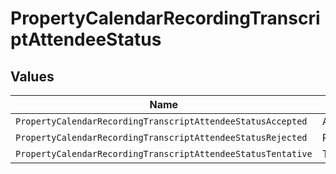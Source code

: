# PropertyCalendarRecordingTranscriptAttendeeStatus


## Values

| Name                                                         | Value                                                        |
| ------------------------------------------------------------ | ------------------------------------------------------------ |
| `PropertyCalendarRecordingTranscriptAttendeeStatusAccepted`  | ACCEPTED                                                     |
| `PropertyCalendarRecordingTranscriptAttendeeStatusRejected`  | REJECTED                                                     |
| `PropertyCalendarRecordingTranscriptAttendeeStatusTentative` | TENTATIVE                                                    |